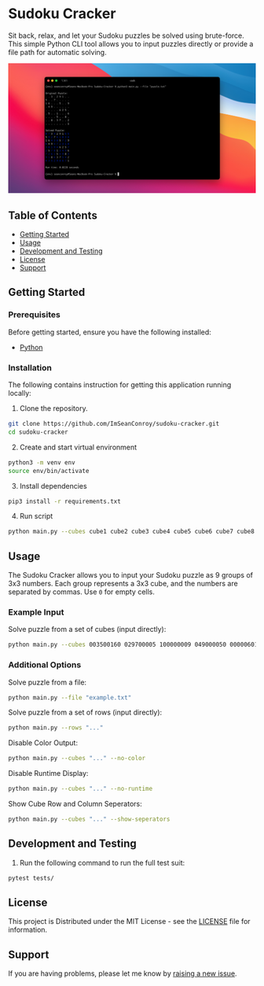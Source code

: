 # Sudoku Cracker

Sit back, relax, and let your Sudoku puzzles be solved using brute-force. This simple Python CLI tool allows you to input puzzles directly or provide a file path for automatic solving.

![Project Image](https://github.com/ImSeanConroy/sudoku-cracker/blob/main/.github/repo-img.png)


## Table of Contents

- [Getting Started](#getting-started)
- [Usage](#usage)
- [Development and Testing](#development-and-testing)
- [License](#license)
- [Support](#support)

## Getting Started

### Prerequisites

Before getting started, ensure you have the following installed:
- [Python](https://www.python.org/)

### Installation

The following contains instruction for getting this application running locally:

1. Clone the repository.
```bash
git clone https://github.com/ImSeanConroy/sudoku-cracker.git
cd sudoku-cracker
```

2. Create and start virtual environment
```bash
python3 -m venv env
source env/bin/activate
```

3. Install dependencies
```bash
pip3 install -r requirements.txt
```

4. Run script
```bash
python main.py --cubes cube1 cube2 cube3 cube4 cube5 cube6 cube7 cube8 cube9
```

## Usage

The Sudoku Cracker allows you to input your Sudoku puzzle as 9 groups of 3x3 numbers. Each group represents a 3x3 cube, and the numbers are separated by commas. Use `0` for empty cells.

### Example Input

Solve puzzle from a set of cubes (input directly):

```bash
python main.py --cubes 003500160 029700005 100000009 049000050 000006010 000250006 000008000 050037000 080002001 --show-seperators
```

### Additional Options

Solve puzzle from a file:
```bash
python main.py --file "example.txt"
```

Solve puzzle from a set of rows (input directly):
```bash
python main.py --rows "..."
```

Disable Color Output:
```bash
python main.py --cubes "..." --no-color
```

Disable Runtime Display:
```bash
python main.py --cubes "..." --no-runtime
```

Show Cube Row and Column Seperators:
```bash
python main.py --cubes "..." --show-seperators
```

## Development and Testing

1. Run the following command to run the full test suit:

```bash
pytest tests/
```

## License

This project is Distributed under the MIT License - see the [LICENSE](LICENSE) file for information.

## Support

If you are having problems, please let me know by [raising a new issue](https://github.com/ImSeanConroy/sudoku-cracker/issues/new/choose).
